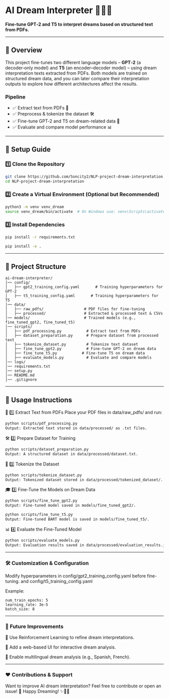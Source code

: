 # **AI Dream Interpreter** 🌙💭✨  
**Fine-tune GPT‑2 and T5 to interpret dreams based on structured text from PDFs.**

---

## 🌟 Overview  
This project fine-tunes two different language models – **GPT‑2** (a decoder‑only model) and **T5** (an encoder–decoder model) – using dream interpretation texts extracted from PDFs. Both models are trained on structured dream data, and you can later compare their interpretation outputs to explore how different architectures affect the results.

### Pipeline  
- ✅ Extract text from PDFs 📄  
- ✅ Preprocess & tokenize the dataset 🛠️  
- ✅ Fine-tune GPT‑2 and T5 on dream-related data 🧠  
- ✅ Evaluate and compare model performance 📊

---

## 🚀 Setup Guide

### 1️⃣ Clone the Repository  
```sh
git clone https://github.com/Soncity2/NLP-project-dream-interpretation.git
cd NLP-project-dream-interpretation
```

### **2️⃣ Create a Virtual Environment (Optional but Recommended)**
```sh
python3 -m venv venv_dream
source venv_dream/bin/activate  # On Windows use: venv\Scripts\activate
```
### **3️⃣ Install Dependencies**
```sh
pip install -r requirements.txt
```
```sh
pip install -e .
````
___
## 📂 Project Structure
```
ai-dream-interpreter/
│── config/                     
│   ├── gpt2_training_config.yaml       # Training hyperparameters for GPT-2
│   ├── t5_training_config.yaml       # Training hyperparameters for T5
│── data/                         
│   ├── raw_pdfs/                  # PDF files for fine-tuning
│   ├── processed/                 # Extracted & processed text & CSVs
│── models/                        # Trained models (e.g., fine_tuned_gpt2, fine_tuned_t5)
│── scripts/                      
│   ├── pdf_processing.py           # Extract text from PDFs
│   ├── dataset_preparation.py      # Prepare dataset from processed text
│   ├── tokenize_dataset.py         # Tokenize text dataset
│   ├── fine_tune_gpt2.py           # Fine-tune GPT-2 on dream data
│   ├── fine_tune_t5.py           # Fine-tune T5 on dream data
│   ├── evaluate_models.py          # Evaluate and compare models
│── logs/                          
│── requirements.txt               
│── setup.py                       
│── README.md                      
│── .gitignore
```
---
##  🎯 Usage Instructions

📄 1️⃣ Extract Text from PDFs
Place your PDF files in data/raw_pdfs/ and run:

```sh
python scripts/pdf_processing.py
Output: Extracted text stored in data/processed/ as .txt files.
```


🛠 2️⃣ Prepare Dataset for Training
```sh
python scripts/dataset_preparation.py
Output: A structured dataset in data/processed/dataset.txt.
```
🔢 3️⃣ Tokenize the Dataset
```sh
python scripts/tokenize_dataset.py
Output: Tokenized dataset stored in data/processed/tokenized_dataset/.
```
🎓 3️⃣ Fine-Tune the Models on Dream Data
```sh
python scripts/fine_tune_gpt2.py
Output: Fine-tuned model saved in models/fine_tuned_gpt2/.
```
```sh
python scripts/fine_tune_t5.py
Output: Fine-tuned BART model is saved in models/fine_tuned_t5/.

```
📊 4️⃣ Evaluate the Fine-Tuned Model
```sh
python scripts/evaluate_models.py
Output: Evaluation results saved in data/processed/evaluation_results.json.
```
___
### 🛠 Customization & Configuration
Modify hyperparameters in config/gpt2_training_config.yaml before fine-tuning.
and config/t5_training_config.yaml

Example:
```
num_train_epochs: 5
learning_rate: 3e-5
batch_size: 8
```
___
### 📌 Future Improvements

🔹 Use Reinforcement Learning to refine dream interpretations. 

🔹 Add a web-based UI for interactive dream analysis.

🔹 Enable multilingual dream analysis (e.g., Spanish, French).
___
### ❤️ Contributions & Support
Want to improve AI dream interpretation? Feel free to contribute or open an issue! 🚀
Happy Dreaming! ✨🌙💬